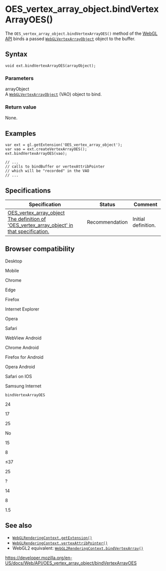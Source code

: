 # OES_vertex_array_object.bindVertexArrayOES()

The `OES_vertex_array_object.bindVertexArrayOES()` method of the [WebGL API](../webgl_api) binds a passed [`WebGLVertexArrayObject`](../webglvertexarrayobject) object to the buffer.

## Syntax

    void ext.bindVertexArrayOES(arrayObject);

### Parameters

arrayObject  
A [`WebGLVertexArrayObject`](../webglvertexarrayobject) (VAO) object to bind.

### Return value

None.

## Examples

    var ext = gl.getExtension('OES_vertex_array_object');
    var vao = ext.createVertexArrayOES();
    ext.bindVertexArrayOES(vao);

    // ...
    // calls to bindBuffer or vertexAttribPointer
    // which will be "recorded" in the VAO
    // ...

## Specifications

<table><thead><tr class="header"><th>Specification</th><th>Status</th><th>Comment</th></tr></thead><tbody><tr class="odd"><td><a href="https://www.khronos.org/registry/webgl/extensions/OES_vertex_array_object/">OES_vertex_array_object<br />
<span class="small">The definition of 'OES_vertex_array_object' in that specification.</span></a></td><td><span class="spec-rec">Recommendation</span></td><td>Initial definition.</td></tr></tbody></table>

## Browser compatibility

Desktop

Mobile

Chrome

Edge

Firefox

Internet Explorer

Opera

Safari

WebView Android

Chrome Android

Firefox for Android

Opera Android

Safari on IOS

Samsung Internet

`bindVertexArrayOES`

24

17

25

No

15

8

≤37

25

?

14

8

1.5

## See also

- [`WebGLRenderingContext.getExtension()`](../webglrenderingcontext/getextension)
- [`WebGLRenderingContext.vertexAttribPointer()`](../webglrenderingcontext/vertexattribpointer)
- WebGL2 equivalent: [`WebGL2RenderingContext.bindVertexArray()`](../webgl2renderingcontext/bindvertexarray)

<a href="https://developer.mozilla.org/en-US/docs/Web/API/OES_vertex_array_object/bindVertexArrayOES" class="_attribution-link">https://developer.mozilla.org/en-US/docs/Web/API/OES_vertex_array_object/bindVertexArrayOES</a>
